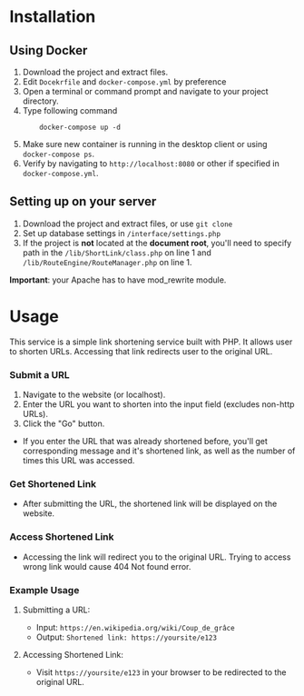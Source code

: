 # Installation
## Using Docker
1. Download the project and extract files. 
2. Edit `Docekrfile` and `docker-compose.yml` by preference
3. Open a terminal or command prompt and navigate to your project directory.
4. Type following command
	```
		docker-compose up -d
	```
5. Make sure new container is running in the desktop client or using `docker-compose ps`.
6. Verify by navigating to `http://localhost:8080` or other if specified in `docker-compose.yml`.

## Setting up on your server
1. Download the project and extract files, or use `git clone`
2. Set up database settings in `/interface/settings.php`
3. If the project is **not** located at the **document root**, you'll need to specify path in the `/lib/ShortLink/class.php` on line 1 and `/lib/RouteEngine/RouteManager.php` on line 1.

**Important**: your Apache has to have mod_rewrite module.

# Usage
This service is a simple link shortening service built with PHP. It allows user to shorten URLs. Accessing that link redirects user to the original URL.

### Submit a URL
1. Navigate to the website (or localhost).
2. Enter the URL you want to shorten into the input field (excludes non-http URLs).
3. Click the "Go" button.
- If you enter the URL that was already shortened before, you'll get corresponding message and it's shortened link, as well as the number of times this URL was accessed.

### Get Shortened Link
- After submitting the URL, the shortened link will be displayed on the website.

### Access Shortened Link
- Accessing the link will redirect you to the original URL. Trying to access wrong link would cause 404 Not found error.

### Example Usage
1. Submitting a URL:
   - Input: `https://en.wikipedia.org/wiki/Coup_de_grâce`
   - Output: `Shortened link: https://yoursite/e123`

2. Accessing Shortened Link:
   - Visit `https://yoursite/e123` in your browser to be redirected to the original URL.
